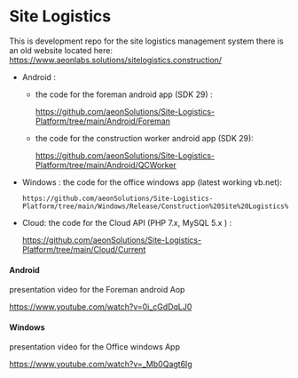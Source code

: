 # Site Logistics 
 This is development repo for the site logistics management system
there is an old website located here:
https://www.aeonlabs.solutions/sitelogistics.construction/

- Android : 
   - the code for the foreman android app (SDK 29) : 
   
     https://github.com/aeonSolutions/Site-Logistics-Platform/tree/main/Android/Foreman
   - the code for the construction worker android app (SDK 29):
   
       https://github.com/aeonSolutions/Site-Logistics-Platform/tree/main/Android/QCWorker
  
- Windows : the code for the office windows app (latest working vb.net): 

      https://github.com/aeonSolutions/Site-Logistics-Platform/tree/main/Windows/Release/Construction%20Site%20Logistics%20Office

- Cloud: the code for the Cloud API (PHP 7.x, MySQL 5.x ) : 

     https://github.com/aeonSolutions/Site-Logistics-Platform/tree/main/Cloud/Current


#### Android
presentation video for the Foreman android Aop

https://www.youtube.com/watch?v=0i_cGdDqLJ0

#### Windows
presentation video for the Office windows App

https://www.youtube.com/watch?v=_Mb0Qagt6Ig

